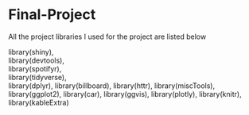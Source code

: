 # Final-Project

All the project libraries I used for the project are listed below

library(shiny),  
library(devtools),  
library(spotifyr),  
library(tidyverse),  
library(dplyr),
library(billboard),
library(httr),
library(miscTools),
library(ggplot2),
library(car),
library(ggvis),
library(plotly),
library(knitr),
library(kableExtra)

